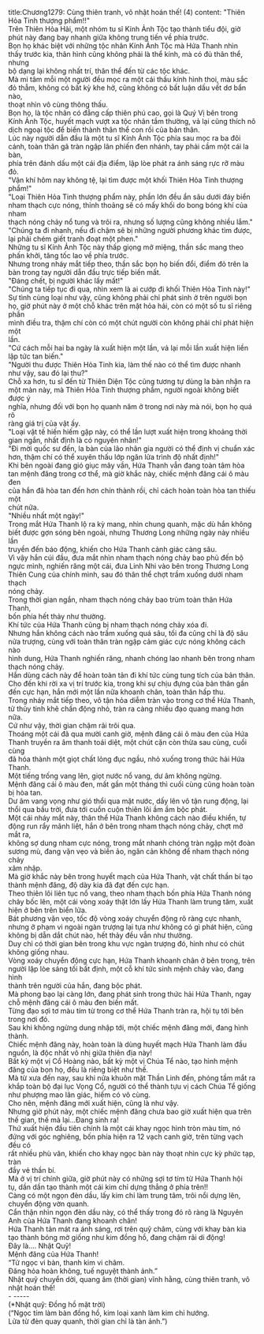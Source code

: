 title:Chương1279: Cùng thiên tranh, vô nhật hoán thế! (4)
content:
"Thiên Hỏa Tinh thượng phẩm!!"<br>Trên Thiên Hỏa Hải, một nhóm tu sĩ Kính Ảnh Tộc tạo thành tiểu đội, giờ<br>phút này đang bay nhanh giữa không trung tiến về phía trước.<br>Bọn họ khác biệt với những tộc nhân Kính Ảnh Tộc mà Hứa Thanh nhìn<br>thấy trước kia, thân hình cũng không phải là thể kính, mà có đủ thân thể, nhưng<br>bộ dạng lại không nhất trí, thân thể đến từ các tộc khác.<br>Mà mi tâm mỗi một người đều mọc ra một cái thấu kính hình thoi, màu sắc<br>đỏ thẫm, không có bất kỳ khe hở, cũng không có bất luận dấu vết dơ bẩn nào,<br>thoạt nhìn vô cùng thông thấu.<br>Bọn họ, là tộc nhân có đẳng cấp thiên phú cao, gọi là Quý Vị bên trong<br>Kính Ảnh Tộc, huyết mạch vượt xa tộc nhân tầm thường, vả lại cũng thích nô<br>dịch ngoại tộc để biến thành thân thể con rối của bản thân.<br>Lúc này người dẫn đầu là một tu sĩ Kính Ảnh Tộc phía sau mọc ra ba đôi<br>cánh, toàn thân gã tràn ngập lân phiến đen nhánh, tay phải cầm một cái la bàn,<br>phía trên đánh dấu một cái địa điểm, lập lòe phát ra ánh sáng rực rỡ màu đỏ.<br>"Vận khí hôm nay không tệ, lại tìm được một khối Thiên Hỏa Tinh thượng<br>phẩm!"<br>"Loại Thiên Hỏa Tinh thượng phẩm này, phần lớn đều ẩn sâu dưới đáy biển<br>nham thạch cực nóng, thỉnh thoảng sẽ có mấy khối do bong bóng khí của nham<br>thạch nóng chảy nổ tung và trôi ra, nhưng số lượng cũng không nhiều lắm."<br>"Chúng ta đi nhanh, nếu đi chậm sẽ bị những người phương khác tìm được,<br>lại phải chém giết tranh đoạt một phen."<br>Những tu sĩ Kính Ảnh Tộc này thấp giọng mở miệng, thần sắc mang theo<br>phấn khởi, tăng tốc lao về phía trước.<br>Nhưng trong nháy mắt tiếp theo, thần sắc bọn họ biến đổi, điểm đỏ trên la<br>bàn trong tay người dẫn đầu trực tiếp biến mất.<br>"Đáng chết, bị người khác lấy mất!"<br>"Chúng ta tiếp tục đi qua, nhìn xem là ai cướp đi khối Thiên Hỏa Tinh này!"<br>Sự tình cùng loại như vậy, cũng không phải chỉ phát sinh ở trên người bọn<br>họ, giờ phút này ở một chỗ khác trên mặt hỏa hải, còn có một số tu sĩ riêng phần<br>mình điều tra, thậm chí còn có một chút người còn không phải chỉ phát hiện một<br>lần.<br>"Cứ cách mỗi hai ba ngày là xuất hiện một lần, vả lại mỗi lần xuất hiện liền<br>lập tức tan biến."<br>"Người thu được Thiên Hỏa Tinh kia, làm thế nào có thể tìm được nhanh<br>như vậy, sau đó lại thu?"<br>Chỗ xa hơn, tu sĩ đến từ Thiên Diện Tộc cũng tương tự dùng la bàn nhận ra<br>một màn này, mà Thiên Hỏa Tinh thượng phẩm, người ngoài không biết được ý<br>nghĩa, nhưng đối với bọn họ quanh năm ở trong nơi này mà nói, bọn họ quá rõ<br>ràng giá trị của vật ấy.<br>"Loại vật tế hiến hiếm gặp này, có thể lần lượt xuất hiện trong khoảng thời<br>gian ngắn, nhất định là có nguyên nhân!"<br>"Đi mời quốc sư đến, la bàn của lão nhân gia người có thể định vị chuẩn xác<br>hơn, thậm chí có thể xuyên thấu lớp ngăn lửa trình độ nhất định!"<br>Khi bên ngoài đang gió giục mây vần, Hứa Thanh vẫn đang toàn tâm hòa<br>tan mệnh đăng trong cơ thể, mà giờ khắc này, chiếc mệnh đăng cái ô màu đen<br>của hắn đã hòa tan đến hơn chín thành rồi, chỉ cách hoàn toàn hòa tan thiếu một<br>chút nữa.<br>"Nhiều nhất một ngày!"<br>Trong mắt Hứa Thanh lộ ra kỳ mang, nhìn chung quanh, mặc dù hắn không<br>biết được gợn sóng bên ngoài, nhưng Thương Long những ngày này nhiều lần<br>truyền đến báo động, khiến cho Hứa Thanh cảnh giác càng sâu.<br>Vì vậy hắn cúi đầu, đưa mắt nhìn nham thạch nóng chảy bao phủ đến bộ<br>ngực mình, nghiến răng một cái, đưa Linh Nhi vào bên trong Thương Long<br>Thiên Cung của chính mình, sau đó thân thể chợt trầm xuống dưới nham thạch<br>nóng chảy.<br>Trong thời gian ngắn, nham thạch nóng chảy bao trùm toàn thân Hứa Thanh,<br>bốn phía hết thảy như thường.<br>Khí tức của Hứa Thanh cũng bị nham thạch nóng chảy xóa đi.<br>Nhưng hắn không cách nào trầm xuống quá sâu, tối đa cũng chỉ là độ sâu<br>nửa trượng, cùng với toàn thân tràn ngập cảm giác cực nóng không cách nào<br>hình dung, Hứa Thanh nghiến răng, nhanh chóng lao nhanh bên trong nham<br>thạch nóng chảy.<br>Hắn dùng cách này để hoàn toàn tản đi khí tức cùng tung tích của bản thân.<br>Cho đến khi rời xa vị trí trước kia, trong khi sự chịu đựng của bản thân gần<br>đến cực hạn, hắn mới một lần nữa khoanh chân, toàn thân hấp thu.<br>Trong nháy mắt tiếp theo, vô tận hỏa diễm tràn vào trong cơ thể Hứa Thanh,<br>tử thủy tinh khẽ chấn động nhỏ, tràn ra càng nhiều đạo quang mang hơn nữa.<br>Cứ như vậy, thời gian chậm rãi trôi qua.<br>Thoáng một cái đã qua mười canh giờ, mệnh đăng cái ô màu đen của Hứa<br>Thanh truyền ra âm thanh toái diệt, một chút cặn còn thừa sau cùng, cuối cùng<br>đã hóa thành một giọt chất lỏng đục ngầu, nhỏ xuống trong thức hải Hứa Thanh.<br>Một tiếng trống vang lên, giọt nước nổ vang, dư âm không ngừng.<br>Mệnh đăng cái ô màu đen, mất gần một tháng thì cuối cùng cũng hoàn toàn<br>bị hòa tan.<br>Dư âm vang vọng như gió thổi qua mặt nước, dấy lên vô tận rung động, lại<br>thổi qua bầu trời, đưa tới cuồn cuộn thiên lôi ầm ầm bộc phát.<br>Một cái nháy mắt này, thân thể Hứa Thanh không cách nào điều khiển, tự<br>động run rẩy mãnh liệt, hắn ở bên trong nham thạch nóng chảy, chợt mở mắt ra,<br>không sợ dung nham cực nóng, trong mắt nhanh chóng tràn ngập một đoàn<br>sương mù, đang vặn vẹo và biến ảo, ngăn cản không để nham thạch nóng chảy<br>xâm nhập.<br>Mà giờ khắc này bên trong huyết mạch của Hứa Thanh, vật chất thần bí tạo<br>thành mệnh đăng, độ dày kia đã đạt đến cực hạn.<br>Theo thiên lôi liên tục nổ vang, theo nham thạch bốn phía Hứa Thanh nóng<br>chảy bốc lên, một cái vòng xoáy thật lớn lấy Hứa Thanh làm trung tâm, xuất<br>hiện ở bên trên biển lửa.<br>Bát phương vặn vẹo, tốc độ vòng xoáy chuyển động rõ ràng cực nhanh,<br>nhưng ở phạm vi ngoài ngàn trượng lại tựa như không có gì phát hiện, cũng<br>không bị dẫn dắt chút nào, hết thảy đều vẫn như thường.<br>Duy chỉ có thời gian bên trong khu vực ngàn trượng đó, hình như có chút<br>không giống nhau.<br>Vòng xoáy chuyển động cực hạn, Hứa Thanh khoanh chân ở bên trong, trên<br>người lập lòe sáng tối bất định, một cỗ khí tức sinh mệnh chảy vào, đang hình<br>thành trên người của hắn, đang bộc phát.<br>Mà phong bạo lại càng lớn, đang phát sinh trong thức hải Hứa Thanh, ngay<br>chỗ mệnh đăng cái ô màu đen biến mất.<br>Từng đạo sợi tơ màu tím từ trong cơ thể Hứa Thanh tràn ra, hội tụ tới bên<br>trong nơi đó.<br>Sau khi không ngừng dung nhập tới, một chiếc mệnh đăng mới, đang hình<br>thành.<br>Chiếc mệnh đăng này, hoàn toàn là dùng huyết mạch Hứa Thanh làm đầu<br>nguồn, là độc nhất vô nhị giữa thiên địa này!<br>Bất kỳ một vị Cổ Hoàng nào, bất kỳ một vị Chúa Tể nào, tạo hình mệnh<br>đăng của bọn họ, đều là riêng biệt như thế.<br>Mà từ xưa đến nay, sau khi nửa khuôn mặt Thần Linh đến, phóng tầm mắt ra<br>khắp toàn bộ đại lục Vọng Cổ, người có thể thành tựu vị cách Chúa Tể giống<br>như phượng mao lân giác, hiếm có vô cùng.<br>Cho nên, mệnh đăng mới xuất hiện, cũng là như vậy.<br>Nhưng giờ phút này, một chiếc mệnh đăng chưa bao giờ xuất hiện qua trên<br>thế gian, thế mà lại…Đang sinh ra!<br>Thứ xuất hiện đầu tiên chính là một cái khay ngọc hình tròn màu tím, nó<br>đứng với góc nghiêng, bốn phía hiện ra 12 vạch canh giờ, trên từng vạch đều có<br>rất nhiều phù văn, khiến cho khay ngọc bàn này thoạt nhìn cực kỳ phức tạp, tràn<br>đầy vẻ thần bí.<br>Mà ở vị trí chính giữa, giờ phút này có những sợi tơ tím từ Hứa Thanh hội<br>tụ, dần dần tạo thành một cái kim chỉ dựng thẳng ở phía trên!!<br>Càng có một ngọn đèn dầu, lấy kim chỉ làm trung tâm, trôi nổi dựng lên,<br>chuyển động vờn quanh.<br>Cẩn thận nhìn ngọn đèn dầu này, có thể thấy trong đó rõ ràng là Nguyên<br>Anh của Hứa Thanh đang khoanh chân!<br>Hứa Thanh tản mát ra ánh sáng, rơi trên quỹ châm, cùng với khay bàn kia<br>tạo thành bóng mờ giống như kim đồng hồ, đang chậm rãi di động!<br>Đây là.... Nhật Quỹ!<br>Mệnh đăng của Hứa Thanh!<br>“Tử ngọc vi bàn, thanh kim vi châm.<br>Đăng hỏa hoàn không, tuế nguyệt thành ảnh.”<br>Nhật quỹ chuyển dời, quang âm (thời gian) vĩnh hằng, cùng thiên tranh, vô<br>nhật hoán thế!<br>- -----<br>(*Nhật quỹ: Đồng hồ mặt trời)<br>(“Ngọc tím làm bàn đồng hồ, kim loại xanh làm kim chỉ hướng.<br>Lửa từ đèn quay quanh, thời gian chỉ là tàn ảnh.”)